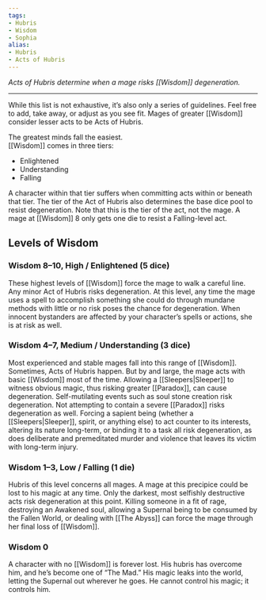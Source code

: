 ```yaml
---
tags:
- Hubris
- Wisdom
- Sophia
alias:
- Hubris
- Acts of Hubris
---
```


_Acts of Hubris determine when a mage risks [[Wisdom]] degeneration._

---

While this list is not exhaustive, it’s also only a series of guidelines. Feel free to add, take away, or adjust as you see fit. Mages of greater [[Wisdom]] consider lesser acts to be Acts of Hubris. 

The greatest minds fall the easiest.\
[[Wisdom]] comes in three tiers: 
- Enlightened 
- Understanding
- Falling

A character within that tier suffers when committing acts within or beneath that tier. The tier of the Act of Hubris also determines the base dice pool to resist degeneration. Note that this is the tier of the act, not the mage. A mage at [[Wisdom]] 8 only gets one die to resist a Falling-level act.

## Levels of Wisdom

### Wisdom 8–10, High / Enlightened (5 dice) 

These highest levels of [[Wisdom]] force the mage to walk a careful line. Any minor Act of Hubris risks degeneration. At this level, any time the mage uses a spell to accomplish something she could do through mundane methods with little or no risk poses the chance for degeneration. When innocent bystanders are affected by your character’s spells or actions, she is at risk as well.

### Wisdom 4–7, Medium / Understanding (3 dice)

Most experienced and stable mages fall into this range of [[Wisdom]]. Sometimes, Acts of Hubris happen. But by and large, the mage acts with basic [[Wisdom]] most of the time. Allowing a [[Sleepers|Sleeper]] to witness obvious magic, thus risking greater [[Paradox]], can cause degeneration. Self-mutilating events such as soul stone creation risk degeneration. Not attempting to contain a severe [[Paradox]] risks degeneration as well. Forcing a sapient being (whether a [[Sleepers|Sleeper]], spirit, or anything else) to act counter to its interests, altering its nature long-term, or binding it to a task all risk degeneration, as does deliberate and premeditated murder and violence that leaves its victim with long-term injury.

### Wisdom 1–3, Low / Falling (1 die)

Hubris of this level concerns all mages. A mage at this precipice could be lost to his magic at any time. Only the darkest, most selfishly destructive acts risk degeneration at this point. Killing someone in a fit of rage, destroying an Awakened soul, allowing a Supernal being to be consumed by the Fallen World, or dealing with [[The Abyss]] can force the mage through her final loss of [[Wisdom]].

### Wisdom 0

A character with no [[Wisdom]] is forever lost. His hubris has overcome him, and he’s become one of “The Mad.” His magic leaks into the world, letting the Supernal out wherever he goes. He cannot control his magic; it controls him.
